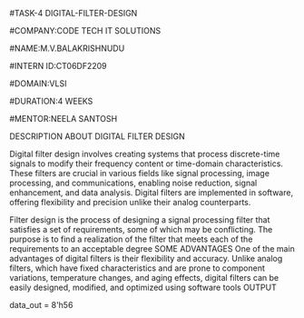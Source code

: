 #TASK-4 DIGITAL-FILTER-DESIGN 

#COMPANY:CODE TECH IT SOLUTIONS

#NAME:M.V.BALAKRISHNUDU

#INTERN ID:CT06DF2209

#DOMAIN:VLSI

#DURATION:4 WEEKS

#MENTOR:NEELA SANTOSH

DESCRIPTION ABOUT DIGITAL FILTER DESIGN

Digital filter design involves creating systems that process discrete-time signals to modify their frequency content or time-domain characteristics. These filters are crucial in various fields like signal processing, image processing, and communications, enabling noise reduction, signal enhancement, and data analysis. Digital filters are implemented in software, offering flexibility and precision unlike their analog counterparts.

Filter design is the process of designing a signal processing filter that satisfies a set of requirements, some of which may be conflicting. The purpose is to find a realization of the filter that meets each of the requirements to an acceptable degree SOME ADVANTAGES One of the main advantages of digital filters is their flexibility and accuracy. Unlike analog filters, which have fixed characteristics and are prone to component variations, temperature changes, and aging effects, digital filters can be easily designed, modified, and optimized using software tools OUTPUT

data_out = 8'h56

